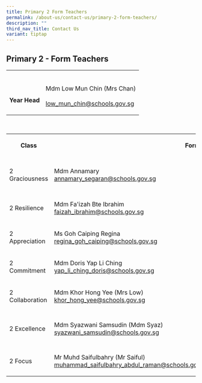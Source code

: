 ```yaml
---
title: Primary 2 Form Teachers
permalink: /about-us/contact-us/primary-2-form-teachers/
description: ""
third_nav_title: Contact Us
variant: tiptap
---
```

<h2><strong>Primary 2 - Form Teachers</strong></h2>
<table style="minWidth: 50px">
<colgroup>
<col>
<col>
</colgroup>
<tbody>
<tr>
<th rowspan="1" colspan="1">
<p>
<br>
<br>Year Head</p>
</th>
<td rowspan="1" colspan="1">
<p>
<br>Mdm Low Mun Chin (Mrs Chan)
<br>
<br><a href="mailto:low_mun_chin@schools.gov.sg" rel="noopener noreferrer nofollow" target="_blank">low_mun_chin@schools.gov.sg</a>
</p>
</td>
</tr>
</tbody>
</table>
<p>
<br>
</p>
<table style="minWidth: 75px">
<colgroup>
<col>
<col>
<col>
</colgroup>
<tbody>
<tr>
<th rowspan="1" colspan="1">
<p>Class</p>
</th>
<th rowspan="1" colspan="2">
<p>Form Teachers</p>
</th>
</tr>
<tr>
<td rowspan="1" colspan="1">
<p>2 Graciousness</p>
</td>
<td rowspan="1" colspan="1">
<p>Mdm Annamary
<br><a href="annamary_segaran@schools.gov.sg" rel="noopener nofollow" target="_blank">annamary_segaran@schools.gov.sg</a>
</p>
</td>
<td rowspan="1" colspan="1">
<p>Mdm Goh Kar Hui
<br>(Mrs Jolene Teo)
<br><a href="goh_kar_hui@schools.gov.sg" rel="noopener nofollow" target="_blank">goh_kar_hui@schools.gov.sg</a>
</p>
</td>
</tr>
<tr>
<td rowspan="1" colspan="1">
<p>2 Resilience</p>
</td>
<td rowspan="1" colspan="1">
<p>Mdm Fa'izah Bte Ibrahim
<br><a href="faizah_ibrahim@schools.gov.sg" rel="noopener nofollow" target="_blank">faizah_ibrahim@schools.gov.sg</a>
</p>
</td>
<td rowspan="1" colspan="1">
<p>Mr&nbsp;Wong Yew Hoong
<br><a href="wong_yew_hoong@schools.gov.sg" rel="noopener nofollow" target="_blank">wong_yew_hoong@schools.gov.sg</a>
</p>
</td>
</tr>
<tr>
<td rowspan="1" colspan="1">
<p>2 Appreciation</p>
</td>
<td rowspan="1" colspan="1">
<p>Ms Goh Caiping Regina
<br><a href="mailto:regina_goh_caiping@schools.gov.sg" rel="noopener noreferrer nofollow" target="_blank"><u>regina_goh_caiping@schools.gov.sg</u></a>
</p>
</td>
<td rowspan="1" colspan="1">
<p>Mr Ahmad Zaki Bin Hassan
<br><a href="mailto:ahmad_zaki_b_hassan@schools.gov.sg" rel="noopener noreferrer nofollow" target="_blank"><u>ahmad_zaki_b_hassan@schools.gov.sg</u></a>
</p>
</td>
</tr>
<tr>
<td rowspan="1" colspan="1">
<p>2 Commitment</p>
</td>
<td rowspan="1" colspan="1">
<p>Mdm Doris Yap Li Ching
<br><a href="yap_li_ching_doris@schools.gov.sg" rel="noopener nofollow" target="_blank">yap_li_ching_doris@schools.gov.sg</a>
</p>
</td>
<td rowspan="1" colspan="1">
<p>Mdm Peng Jing Jing
<br><a href="mailto:peng_jingjing@schools.gov.sg" rel="noopener noreferrer nofollow" target="_blank"><u>peng_jingjing@schools.gov.sg</u></a>
</p>
</td>
</tr>
<tr>
<td rowspan="1" colspan="1">
<p>2 Collaboration</p>
</td>
<td rowspan="1" colspan="1">
<p>Mdm Khor Hong Yee (Mrs Low)
<br><a href="khor_hong_yee@schools.gov.sg" rel="noopener nofollow" target="_blank">khor_hong_yee@schools.gov.sg</a>
</p>
</td>
<td rowspan="1" colspan="1">
<p>Mdm&nbsp;Chek Davoudou Ragmath Nissa
<br><a href="Chek_Davoudou_Raghmath_Nissa@schools.gov.sg" rel="noopener nofollow" target="_blank">Chek_Davoudou_Raghmath_Nissa@schools.gov.sg</a>
</p>
</td>
</tr>
<tr>
<td rowspan="1" colspan="1">
<p>2 Excellence</p>
</td>
<td rowspan="1" colspan="1">
<p>Mdm Syazwani Samsudin (Mdm Syaz)
<br><a href="syazwani_samsudin@schools.gov.sg" rel="noopener nofollow" target="_blank">syazwani_samsudin@schools.gov.sg</a>
</p>
</td>
<td rowspan="1" colspan="1">
<p>Mr Neo Aik Ghee</p>
<p><a href="neo_aik_ghee@schools.gov.sg" rel="noopener nofollow" target="_blank">neo_aik_ghee@schools.gov.sg</a>
</p>
</td>
</tr>
<tr>
<td rowspan="1" colspan="1">
<p>2 Focus</p>
</td>
<td rowspan="1" colspan="1">
<p>Mr Muhd Saifulbahry (Mr Saiful)
<br><a href="muhammad_saifulbahry_abdul_raman@schools.gov.sg" rel="noopener nofollow" target="_blank">muhammad_saifulbahry_abdul_raman@schools.gov.sg</a>
</p>
</td>
<td rowspan="1" colspan="1">
<p>Ms Tan Shumin Cecilia
<br><a href="tan_shumin_cecilia@schools.gov.sg" rel="noopener nofollow" target="_blank">tan_shumin_cecilia@schools.gov.sg</a>
</p>
</td>
</tr>
</tbody>
</table>
<p></p>